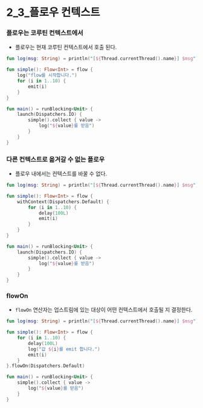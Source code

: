 # 2_3_플로우 컨텍스트

### 플로우는 코루틴 컨텍스트에서
- 플로우는 현재 코루틴 컨텍스트에서 호출 된다.

```kotlin
fun log(msg: String) = println("[${Thread.currentThread().name}] $msg")

fun simple(): Flow<Int> = flow {
    log("flow를 시작합니다.")
    for (i in 1..10) {
        emit(i)
    }
}

fun main() = runBlocking<Unit> {
    launch(Dispatchers.IO) {
        simple().collect { value ->
            log("${value}를 받음")
        }
    }
}
```

### 다른 컨텍스트로 옮겨갈 수 없는 플로우
- 플로우 내에서는 컨텍스트를 바꿀 수 없다.

```kotlin
fun log(msg: String) = println("[${Thread.currentThread().name}] $msg")

fun simple(): Flow<Int> = flow { 
    withContext(Dispatchers.Default) {
        for (i in 1..10) {
            delay(100L)
            emit(i)
        }
    }
}

fun main() = runBlocking<Unit> {
    launch(Dispatchers.IO) {
        simple().collect { value ->
            log("${value}를 받음")
        }
    }
}
```

### flowOn
- `flowOn` 연산자는 업스트림에 있는 대상이 어떤 컨텍스트에서 호출될 지 결정한다.

```kotlin
fun log(msg: String) = println("[${Thread.currentThread().name}] $msg")

fun simple(): Flow<Int> = flow {
    for (i in 1..10) {
        delay(100L)
        log("값 ${i}를 emit 합니다.")
        emit(i)
    }
}.flowOn(Dispatchers.Default) 

fun main() = runBlocking<Unit> {
    simple().collect { value -> 
        log("${value}를 받음")
    }
} 
```